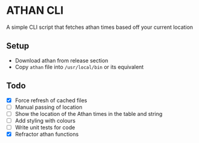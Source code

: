 # ATHAN CLI
A simple CLI script that fetches athan times based off your current location

## Setup
- Download athan from release section
- Copy `athan` file into `/usr/local/bin` or its equivalent 

## Todo
- [x] Force refresh of cached files
- [ ] Manual passing of location
- [ ] Show the location of the Athan times in the table and string
- [ ] Add styling with colours
- [ ] Write unit tests for code
- [x] Refractor athan functions